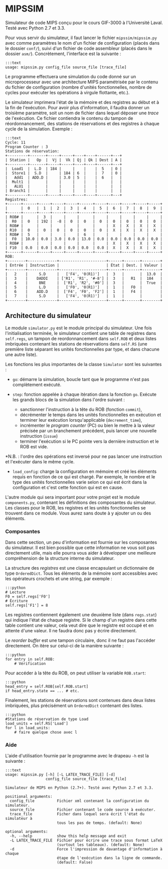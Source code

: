 # MIPSSIM

Simulateur de code MIPS conçu pour le cours GIF-3000 à l'Université Laval. Testé avec Python 2.7 et 3.3.

Pour vous servir du simulateur, il faut lancer le fichier `mipssim/mipssim.py` avec comme paramètres le nom d'un fichier de configuration (placés dans le dossier `conf/`), suivi d'un fichier de code assembleur (placés dans le dossier `asm/`). Concrètement, l'interface est la suivante :

    :::text
    usage: mipssim.py config_file source_file [trace_file]


Le programme effectuera une simulation du code donné sur un microprocesseur avec une architecture MIPS paramétrisée par le contenu du fichier de configuration (nombre d'unités fonctionnelles, nombre de cycles pour exécuter les opérations à virgule flottante, etc.).

Le simulateur imprimera l'état de la mémoire et des registres au début et à la fin de l'exécution. Pour avoir plus d'information, il faudra donner un troisième paramètre, soit un nom de fichier dans lequel déposer une *trace* de l'exécution. Ce fichier contiendra le contenu du tampon de réordonnancement, des stations de réservations et des registres à chaque cycle de la simulation. Exemple :

    :::text
    Cycle: 11
    Program Counter : 3
    Stations de réservation:
    +---------+-------+-----+-----+----+----+------+---+
    | Station |   Op  |  Vj |  Vk | Qj | Qk | Dest | A |
    +---------+-------+-----+-----+----+----+------+---+
    |  Load1  |  L.D  | 184 |     |    |    |  5   | 0 |
    |  Store1 |  S.D  |     | 184 | 6  |    |  7   | 0 |
    |   Add1  | ADD.D |     | 3.0 | 5  |    |  6   |   |
    |  Mult1  |       |     |     |    |    |      |   |
    |   ALU1  |       |     |     |    |    |      |   |
    | Branch1 |       |     |     |    |    |      |   |
    +---------+-------+-----+-----+----+----+------+---+
    Registres:
    +------+------+-----+-----+-----+------+-----+-----+-----+-----+-----+
    |      |  0   |  1  |  2  |  3  |  4   |  5  |  6  |  7  |  8  |  9  |
    +------+------+-----+-----+-----+------+-----+-----+-----+-----+-----+
    | ROB# |      |  3  |     |     |      |     |     |     |     |     |
    |  R0  |  0   | 192 |  -8 |  0  |  0   |  0  |  0  |  0  |  0  |  0  |
    | ROB# |      |     |     |     |      |     |  X  |  X  |  X  |  X  |
    | R10  |  0   |  0  |  0  |  0  |  0   |  0  |  X  |  X  |  X  |  X  |
    | ROB# |  5   |     |     |     |  6   |     |     |     |     |     |
    |  F0  | 10.0 | 0.0 | 3.0 | 0.0 | 13.0 | 0.0 | 0.0 | 0.0 | 0.0 | 0.0 |
    | ROB# |      |     |     |     |      |     |  X  |  X  |  X  |  X  |
    | F10  | 0.0  | 0.0 | 0.0 | 0.0 | 0.0  | 0.0 |  X  |  X  |  X  |  X  |
    +------+------+-----+-----+-----+------+-----+-----+-----+-----+-----+
    ROB:
    +--------+-------------+---------------------+------+-------+--------+
    | Entrée | Instruction |                     | État | Dest. | Valeur |
    +--------+-------------+---------------------+------+-------+--------+
    |   2    |     S.D     |   ['F4', '0(R1)']   |  3   |       |  13.0  |
    |   3    |    DADDI    | ['R1', 'R1', '#-8'] |  3   |   R1  |  184   |
    |   4    |     BNE     |  ['R1', 'R2', '#0'] |  3   |       |  True  |
    |   5    |     L.D     |   ['F0', '0(R1)']   |  1   |   F0  |        |
    |   6    |    ADD.D    |  ['F4', 'F0', 'F2'] |  1   |   F4  |        |
    |   7    |     S.D     |   ['F4', '0(R1)']   |  1   |       |        |
    +--------+-------------+---------------------+------+-------+--------+


## Architecture du simulateur

Le module `simulator.py` est le module principal du simulateur. Une fois l'initialisation terminée, le simulateur contient une table de registres dans `self.regs`, un tampon de reordonnancement dans `self.ROB` et deux listes imbriquées contenant les stations de réservations dans `self.RS` (une première liste séparant les unités fonctionnelles par type, et dans chacune une autre liste).

Les fonctions les plus importantes de la classe `Simulator` sont les suivantes :

* `go`: démarre la simulation, boucle tant que le programme n'est pas complètement exécuté.

* `step`: fonction appelée à chaque itération dans la fonction `go`. Exécute les grands blocs de la simulation dans l'ordre suivant :
    * sanctionner l'instruction à la tête du ROB (fonction `commit`),
    * décrémenter le temps dans les unités fonctionnelles en exécution et terminer leur exécution lorsqu'applicable (`decrement_time`),
    * incrémenter le *program counter* (PC) ou bien le mettre à la valeur précisée par un branchement précédent, puis lancer une nouvelle instruction (`issue`)
    * terminer l'exécution si le PC pointe vers la dernière instruction et le ROB est vide.

*N.B. : l'ordre des opérations est inversé pour ne pas lancer une instruction et l'exécuter dans le même cycle.

* `load_config`: charge la configuration en mémoire et créé les éléments requis en fonction de ce qui est chargé. Par exemple, le nombre et le type des unités fonctionnelles varie selon ce qui est écrit dans la configuration et c'est cette fonction qui est en cause.

L'autre module qui sera important pour votre projet est le module `components.py`, contenant les définitions des composantes du simulateur. Les classes pour le ROB, les registres et les unités fonctionnelles se trouvent dans ce module. Vous aurez sans doute à y ajouter un ou des éléments.

### Composantes

Dans cette section, un peu d'information est fournie sur les composantes du simulateur. Il est bien possible que cette information ne vous soit pas directement utile, mais elle pourra vous aider à développer une meilleure compréhension de la structure interne du simulateur.

La structure des *registres* est une classe encapsulant un dictionnaire de type `OrderedDict`. Tous les éléments de la mémoire sont accessibles avec les opérateurs crochets et une string, par exemple :

    :::python
    # Lecture
    F0 = self.regs['F0']
    # Écriture
    self.regs['F1'] = 8

Les registres contiennent également une deuxième liste (dans `regs.stat`) qui indique l'état de chaque registre. Si le champ d'un registre dans cette table contient une valeur, cela veut dire que le registre est occupé et en attente d'une valeur. Il ne faudra donc pas y écrire directement.

Le *reorder buffer* est une tampon circulaire, donc il ne faut pas l'accéder directement. On itère sur celui-ci de la manière suivante :

    :::python
    for entry in self.ROB:
        # Vérification

Pour accéder à la tête du ROB, on peut utiliser la variable `ROB.start`:

    :::python
    head_entry = self.ROB[self.ROB.start]
    if head_entry.state == ... # etc.

Finalement, les stations de réservations sont contenues dans deux listes imbriquées, plus précisément un `OrderedDict` contenant des listes.

    :::python
    #Stations de réservation de type Load
    load_units = self.RS['Load']
    for l in load_units:
        # faire quelque chose avec l

### Aide

L'aide d'utilisation fournie par le programme avec le drapeau `-h` est la suivante :

    :::text
    usage: mipssim.py [-h] [-L LATEX_TRACE_FILE] [-d]
                      config_file source_file [trace_file]

    Simulateur de MIPS en Python (2.7+). Testé avec Python 2.7 et 3.3.

    positional arguments:
      config_file          Fichier xml contenant la configuration du simulateur.
      source_file          Fichier contenant le code source à exécuter.
      trace_file           Ficher dans lequel sera écrit l'état du simulateur à
                           tous les pas de temps. (default: None)

    optional arguments:
      -h, --help           show this help message and exit
      -L LATEX_TRACE_FILE  Fichier pour écrire une trace sous format LaTeX
                           (surtout les tableaux). (default: None)
      -d                   Force l'impression de davantage d'information à chaque
                           étape de l'exécution dans la ligne de commande.
                           (default: False)

